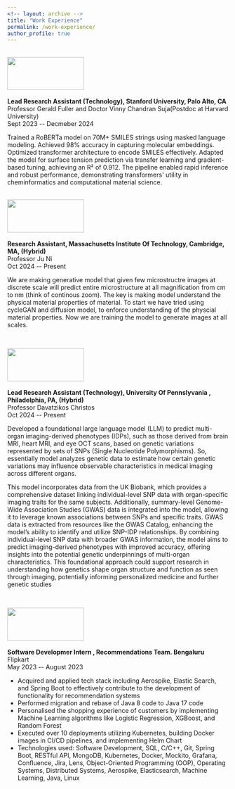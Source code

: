 ```yaml
---
<!-- layout: archive -->
title: "Work Experience"
permalink: /work-experience/
author_profile: true
---
```

<br>
<img width="175" height="75" src="https://shubhampatel10122002.github.io/images/s.png"/> <br>
<br>
<b>Lead Research Assistant (Technology), Stanford University, Palo Alto, CA </b> <br>
Professor Gerald Fuller and Doctor Vinny Chandran Suja(Postdoc at Harvard University) <br>
Sept 2023 -- Decmeber 2024 <br>

Trained a RoBERTa model on 70M+ SMILES strings using masked language modeling. Achieved 98% accuracy in capturing molecular embeddings. Optimized transformer architecture to encode SMILES effectively. Adapted the model for surface tension prediction via transfer learning and gradient-based tuning, achieving an R² of 0.912. The pipeline enabled rapid inference and robust performance, demonstrating transformers' utility in cheminformatics and computational material science.


<br>
<img width="175" height="75" src="https://shubhampatel10122002.github.io/images/mit.png"/> <br>
<br>
<b>Research Assistant, Massachusetts Institute Of Technology, Cambridge, MA, (Hybrid) </b> <br>
Professor Ju Ni <br>
Oct 2024 -- Present <br>

We are making generative model that given few microstructre images at discrete scale will predict entire microstructure at all magnification from cm to nm (think of continous zoom). The key is making model understand the physical material properties of material. To start we have tried using cycleGAN and diffusion model, to enforce understanding of the physcial material properties. Now we are training the model to generate images at all scales. 


<br>

<img width="175" height="75" src="https://shubhampatel10122002.github.io/images/upenn.png"/> <br>
<br>
<b>Lead Research Assistant (Technology), University Of Pennslyvania , Philadelphia, PA, (Hybrid) </b> <br>
Professor Davatzikos Christos <br>
Oct 2024 -- Present <br>

Developed a foundational large language model (LLM) to predict multi-organ imaging-derived phenotypes (IDPs), such as those derived from brain MRI, heart MRI, and eye OCT scans, based on genetic variations represented by sets of SNPs (Single Nucleotide Polymorphisms). So, essentially model analyzes genetic data to estimate how certain genetic variations may influence observable characteristics in medical imaging across different organs.

This model incorporates data from the UK Biobank, which provides a comprehensive dataset linking individual-level SNP data with organ-specific imaging traits for the same subjects. Additionally, summary-level Genome-Wide Association Studies (GWAS) data is integrated into the model, allowing it to leverage known associations between SNPs and specific traits. GWAS data is extracted from resources like the GWAS Catalog, enhancing the model’s ability to identify and utilize SNP-IDP relationships.
By combining individual-level SNP data with broader GWAS information, the model aims to predict imaging-derived phenotypes with improved accuracy, offering insights into the potential genetic underpinnings of multi-organ characteristics. This foundational approach could support research in understanding how genetics shape organ structure and function as seen through imaging, potentially informing personalized medicine and further genetic studies

<br>

<img width="175" height="75" src="https://nishtha777.github.io/images/Flipkart-Logo.jpg"/> <br>
<br>
<b>Software Developmer Intern , Recommendations Team. Bengaluru </b> <br>
Flipkart <br>
May 2023 -- August 2023 <br>

* Acquired and applied tech stack including Aerospike, Elastic Search, and Spring Boot to effectively contribute to the development of functionality for recommendation systems <br>
* Performed migration and rebase of Java 8 code to Java 17 code <br>
* Personalised the shopping experience of customers by implementing Machine Learning algorithms like Logistic Regression, XGBoost, and Random Forest <br>
* Executed over 10 deployments utilizing Kubernetes, building Docker images in CI/CD pipelines, and implementing Helm Chart <br>
* Technologies used: Software Development, SQL, C/C++, Git, Spring Boot, RESTful API, MongoDB, Kubernetes, Docker, Mockito, Grafana, Confluence, Jira, Lens, Object-Oriented Programming (OOP), Operating Systems, Distributed Systems, Aerospike, Elasticsearch, Machine Learning, Java, Linux<br>


